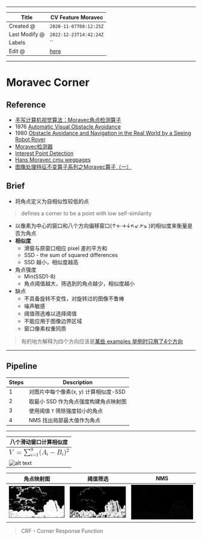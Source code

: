 -----

| Title         | CV Feature Moravec                                   |
| ------------- | ---------------------------------------------------- |
| Created @     | `2020-11-07T08:12:25Z`                               |
| Last Modify @ | `2022-12-23T14:42:24Z`                               |
| Labels        | \`\`                                                 |
| Edit @        | [here](https://github.com/junxnone/aiwiki/issues/66) |

-----

# Moravec Corner

## Reference

  - [手写计算机视觉算法：Moravec角点检测算子](http://zhaoxuhui.top/blog/2019/01/10/MoravecCornerDetection.html)
  - 1976 [Automatic Visual Obstacle
    Avoidance](https://frc.ri.cmu.edu/~hpm/project.archive/robot.papers/1977/aip.txt)
  - 1980 [Obstacle Avoidance and Navigation in the Real World by a
    Seeing Robot
    Rover](https://www.ri.cmu.edu/pub_files/pub4/moravec_hans_1980_1/moravec_hans_1980_1.pdf)
  - [Moravec检测器](https://blog.csdn.net/songzitea/article/details/12846919)
  - [Interest Point
    Detection](http://dept.me.umn.edu/courses/me5286/vision/Notes/2015/ME5286-Lecture8.pdf)
  - [Hans Moravec cmu wegpages](https://frc.ri.cmu.edu/~hpm/)
  - [图像处理特征不变算子系列之Moravec算子（一）](https://blog.csdn.net/kezunhai/article/details/11176065)

## Brief

  - 将角点定义为自相似性较低的点

> defines a corner to be a point with low self-similarity

  - 以像素为中心的窗口和八个方向偏移窗口(↑←→↓↖↙↗↘ )的相似度来衡量是否为角点
  - **相似度**
      - 滑窗与原窗口相应 pixel 差的平方和
      - SSD - the sum of squared differences
      - SSD 越小，相似度越高
  - 角点强度
      - Min(SSD1-8)
      - 角点阈值越大，筛选到的角点越少，相似度越小
  - 缺点
      - 不具备旋转不变性，对旋转过的图像不鲁棒
      - 噪声敏感
      - 阈值筛选难以选择阈值
      - 不能应用于图像边界区域
      - 窗口像素权重同质

> 有的地方解释为四个方向应该是[某些 examples
> 举例时只用了4个方向](https://programmer.group/opencv-learning_11-moravec-corner-detection-and-disadvantage.html)

-----

## Pipeline

| Steps | Description              |
| ----- | ------------------------ |
| 1     | 对图片中每个像素(x, y) 计算相似度-SSD |
| 2     | 取最小 SSD 作为角点强度构建角点映射图    |
| 3     | 使用阈值 `T` 筛除强度较小的角点       |
| 4     | NMS 找出局部最大值作为角点          |

-----

| 八个滑动窗口计算相似度                                                                                                                                             |
| ------------------------------------------------------------------------------------------------------------------------------------------------------- |
| ![image](media/0a7d6f7c86a6b2ad04847b1387c6c51f77b57d8c.png)                                                                                            |
| <img src="https://user-images.githubusercontent.com/2216970/98492385-a2549380-2272-11eb-9e32-12e338b5c1ec.png" alt="alt text" width="60%" height="50%"> |

| 角点映射图                                                        | 阈值筛选                                                         | NMS                                                          |
| ------------------------------------------------------------ | ------------------------------------------------------------ | ------------------------------------------------------------ |
| ![image](media/711e722359520424386aeaa89693a6a9126152b9.png) | ![image](media/417db2f675c1b3c9cc6aaaa7d360aeb70de8e9dc.png) | ![image](media/01e312d34fbc8feeb07314de49c0e1e122c6fb80.png) |

> CRF - Corner Response Function
